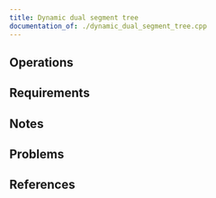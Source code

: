 ```yaml
---
title: Dynamic dual segment tree
documentation_of: ./dynamic_dual_segment_tree.cpp
---
```


## Operations

## Requirements

## Notes

## Problems

## References
